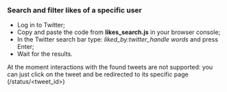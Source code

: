 ### Search and filter likes of a specific user

- Log in to Twitter;
- Copy and paste the code from **likes_search.js** in your browser console;
- In the Twitter search bar type: *liked_by:twitter_handle words* and press Enter;
- Wait for the results.

At the moment interactions with the found tweets are not supported: you can just click on the tweet and be redirected to its specific page (/status/<tweet_id>)

